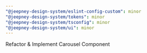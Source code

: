 ```yaml
---
"@jeepney-design-system/eslint-config-custom": minor
"@jeepney-design-system/tokens": minor
"@jeepney-design-system/tsconfig": minor
"@jeepney-design-system/ui": minor
---
```


Refactor & Implement Carousel Component
